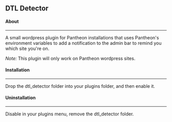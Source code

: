 ## DTL Detector

#### About
---
A small wordpress plugin for Pantheon installations that uses Pantheon's environment variables to add a notification to the admin bar to remind you which site you're on.

_Note:_ This plugin will only work on Pantheon wordpress sites.

#### Installation
---
Drop the dtl_detector folder into your plugins folder, and then enable it.

#### Uninstallation
---
Disable in your plugins menu, remove the dtl_detector folder.